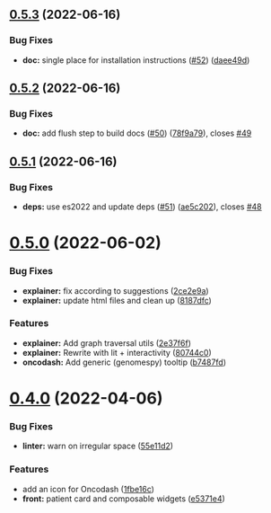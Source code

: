 ## [0.5.3](https://github.com/oncodash/oncodash/compare/v0.5.2...v0.5.3) (2022-06-16)


### Bug Fixes

* **doc:** single place for installation instructions ([#52](https://github.com/oncodash/oncodash/issues/52)) ([daee49d](https://github.com/oncodash/oncodash/commit/daee49dd3d63c425e70a899f05fd972295762576))



## [0.5.2](https://github.com/oncodash/oncodash/compare/v0.5.1...v0.5.2) (2022-06-16)


### Bug Fixes

* **doc:** add flush step to build docs ([#50](https://github.com/oncodash/oncodash/issues/50)) ([78f9a79](https://github.com/oncodash/oncodash/commit/78f9a79f74b9e22eb18e4949f0fd9da98a379fdf)), closes [#49](https://github.com/oncodash/oncodash/issues/49)



## [0.5.1](https://github.com/oncodash/oncodash/compare/v0.5.0...v0.5.1) (2022-06-16)


### Bug Fixes

* **deps:** use es2022 and update deps ([#51](https://github.com/oncodash/oncodash/issues/51)) ([ae5c202](https://github.com/oncodash/oncodash/commit/ae5c202f000f815bb38253eb99709b5a45f0d697)), closes [#48](https://github.com/oncodash/oncodash/issues/48)



# [0.5.0](https://github.com/oncodash/oncodash/compare/v0.4.0...v0.5.0) (2022-06-02)


### Bug Fixes

* **explainer:** fix according to suggestions ([2ce2e9a](https://github.com/oncodash/oncodash/commit/2ce2e9aace284d95c1f5a1a28971729b87dead9a))
* **explainer:** update html files and clean up ([8187dfc](https://github.com/oncodash/oncodash/commit/8187dfc2d5c3bb7576e94499383b57ee59c5ffd6))


### Features

* **explainer:** Add graph traversal utils ([2e37f6f](https://github.com/oncodash/oncodash/commit/2e37f6f3113f7ae5839eb406cdf44fcd61bfff93))
* **explainer:** Rewrite with lit + interactivity ([80744c0](https://github.com/oncodash/oncodash/commit/80744c091bb41a7d44d22e20a43509abd32d4dd4))
* **oncodash:** Add generic (genomespy) tooltip ([b7487fd](https://github.com/oncodash/oncodash/commit/b7487fd1a7c50d6c0b345c7c544ce4e04694c06b))



# [0.4.0](https://github.com/oncodash/oncodash/compare/v0.3.0...v0.4.0) (2022-04-06)


### Bug Fixes

* **linter:** warn on irregular space ([55e11d2](https://github.com/oncodash/oncodash/commit/55e11d23819c0924f145dadf1640ea969815d113))


### Features

* add an icon for Oncodash ([1fbe16c](https://github.com/oncodash/oncodash/commit/1fbe16cf2761f9cf73286155eab50c7b50118a93))
* **front:** patient card and composable widgets ([e5371e4](https://github.com/oncodash/oncodash/commit/e5371e468380d1b2a25f43cfcd4041dfd31506b2))



